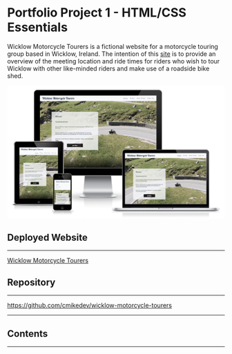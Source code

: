 # Portfolio Project 1 - HTML/CSS Essentials
Wicklow Motorcycle Tourers is a fictional website for a motorcycle touring group based in Wicklow, Ireland. The intention of this [site](https://cmikedev.github.io/wicklow-motorcycle-tourers/) is to provide an overview of the meeting location and ride times for riders who wish to tour Wicklow with other like-minded riders and make use of a roadside bike shed.

![image](https://raw.githubusercontent.com/cmikedev/wicklow-motorcycle-tourers/main/assets/readme-images/am-i-responsive-screenshot.png)

## Deployed Website
-------------------
[Wicklow Motorcycle Tourers](https://cmikedev.github.io/wicklow-motorcycle-tourers/)


## Repository
-------------
https://github.com/cmikedev/wicklow-motorcycle-tourers



- - - -


## Contents
-----------
